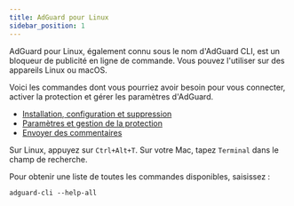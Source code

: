 ```yaml
---
title: AdGuard pour Linux
sidebar_position: 1
---
```


AdGuard pour Linux, également connu sous le nom d'AdGuard CLI, est un bloqueur de publicité en ligne de commande. Vous pouvez l'utiliser sur des appareils Linux ou macOS.

Voici les commandes dont vous pourriez avoir besoin pour vous connecter, activer la protection et gérer les paramètres d'AdGuard.

- [Installation, configuration et suppression](/adguard-for-linux/installation)
- [Paramètres et gestion de la protection](/adguard-for-linux/settings)
- [Envoyer des commentaires](/adguard-for-linux/feedback)

Sur Linux, appuyez sur `Ctrl+Alt+T`. Sur votre Mac, tapez `Terminal` dans le champ de recherche.

Pour obtenir une liste de toutes les commandes disponibles, saisissez :

```
adguard-cli --help-all
```
